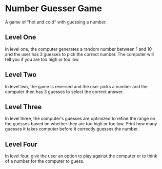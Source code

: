 # Number Guesser Game
A game of "hot and cold" with guessing a number.

## Level One
In level one, the computer generates a random number between 1 and 10 and the user has 3 guesses to pick the correct number. The computer will tell you if you are too high or too low.

## Level Two
In level two, the game is reversed and the user picks a number and the computer then has 3 guesses to select the correct answer.

## Level Three
In level three, the computer's guesses are optimized to refine the range on the guesses based on whether they are too high or too low. Print how many guesses it takes computer before it correctly guesses the number.

## Level Four
In level four, give the user an option to play against the computer or to think of a number for the computer to guess.
